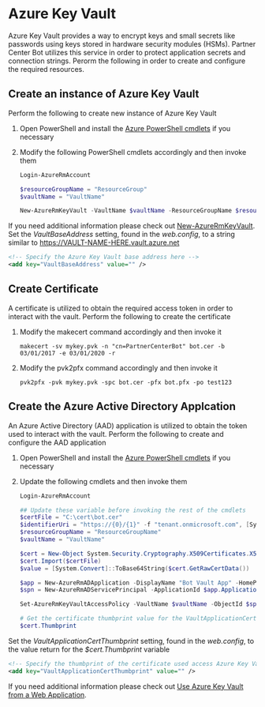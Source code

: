 # Azure Key Vault
Azure Key Vault provides a way to encrypt keys and small secrets like passwords using 
keys stored in hardware security modules (HSMs). Partner Center Bot utilizes this service
in order to protect application secrets and connection strings. Perorm the following in order
to create and configure the required resources.

## Create an instance of Azure Key Vault
Perform the following to create new instance of Azure Key Vault

1. Open PowerShell and install the [Azure PowerShell cmdlets](https://docs.microsoft.com/en-us/powershell/azureps-cmdlets-docs/)
if you necessary
2. Modify the following PowerShell cmdlets accordingly and then invoke them

    ```powershell
    Login-AzureRmAccount

    $resourceGroupName = "ResourceGroup"
    $vaultName = "VaultName"

    New-AzureRmKeyVault -VaultName $vaultName -ResourceGroupName $resourceGroupName -Location 'South Central US'
    ```
If you need additional information please check out [New-AzureRmKeyVault](https://docs.microsoft.com/en-us/powershell/resourcemanager/azurerm.keyvault/v2.2.0/new-azurermkeyvault).
Set the _VaultBaseAddress_ setting, found in the _web.config_, to a string similar to https://VAULT-NAME-HERE.vault.azure.net

```xml 
<!-- Specify the Azure Key Vault base address here -->
<add key="VaultBaseAddress" value="" />
```

## Create Certificate
A certificate is utilized to obtain the required access token in order to interact with the vault. 
Perform the following to create the certificate

1. Modify the makecert command accordingly and then invoke it 

    ```
    makecert -sv mykey.pvk -n "cn=PartnerCenterBot" bot.cer -b 03/01/2017 -e 03/01/2020 -r
    ```

2. Modify the pvk2pfx command accordingly and then invoke it 

    ```
    pvk2pfx -pvk mykey.pvk -spc bot.cer -pfx bot.pfx -po test123
    ```

## Create the Azure Active Directory Applcation
An Azure Active Directory (AAD) application is utilized to obtain the token used to interact with 
the vault. Perform the following to create and configure the AAD application

1. Open PowerShell and install the [Azure PowerShell cmdlets](https://docs.microsoft.com/en-us/powershell/azureps-cmdlets-docs/)
if you necessary
2. Update the following cmdlets and then invoke them

    ```powershell
    Login-AzureRmAccount

    ## Update these variable before invoking the rest of the cmdlets
    $certFile = "C:\cert\bot.cer"
    $identifierUri = "https://{0}/{1}" -f "tenant.onmicrosoft.com", [System.Guid]::NewGuid()
    $resourceGroupName = "ResourceGroupName"
    $vaultName = "VaultName"

    $cert = New-Object System.Security.Cryptography.X509Certificates.X509Certificate2
    $cert.Import($certFile)
    $value = [System.Convert]::ToBase64String($cert.GetRawCertData())

    $app = New-AzureRmADApplication -DisplayName "Bot Vault App" -HomePage "https://localhost" -IdentifierUris "https://botapp" -CertValue $value -EndDate $cert.NotAfter -StartDate $cert.NotBefore
    $spn = New-AzureRmADServicePrincipal -ApplicationId $app.ApplicationId

    Set-AzureRmKeyVaultAccessPolicy -VaultName $vaultName -ObjectId $spn.Id -PermissionsToSecrets get -ResourceGroupName $resourceGroupName

    # Get the certificate thumbprint value for the VaultApplicationCertThumbprint setting
    $cert.Thumbprint
    ```

Set the _VaultApplicationCertThumbprint_ setting, found in the _web.config_, to the value return for the _$cert.Thumbprint_ variable 

```xml
<!-- Specify the thumbprint of the certificate used access Azure Key Vault here -->
<add key="VaultApplicationCertThumbprint" value="" />
```

If you need additional information please check out [Use Azure Key Vault from a Web Application](https://docs.microsoft.com/en-us/azure/key-vault/key-vault-use-from-web-application).

